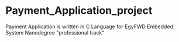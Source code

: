 # Payment_Application_project
Payment Application is written in C Language for EgyFWD Embedded System Nanodegree "professional track"
